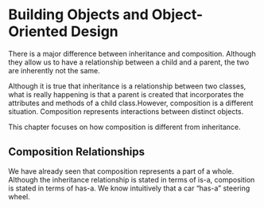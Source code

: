 # Building Objects and Object-Oriented Design

There is a major difference between inheritance and composition. Although they allow us to have a relationship between a child and a parent, the two are inherently not the same.

Although it is true that inheritance is a relationship between two classes, what is really happening is that a parent is created that incorporates the attributes and methods of a child class.However, composition is a different situation. Composition represents interactions between distinct objects.

This chapter focuses on how composition is different from inheritance.

## Composition Relationships

We have already seen that composition represents a part of a whole. Although the inheritance relationship is stated in terms of is-a, composition is stated in terms of has-a. We know intuitively that a car “has-a” steering wheel.

